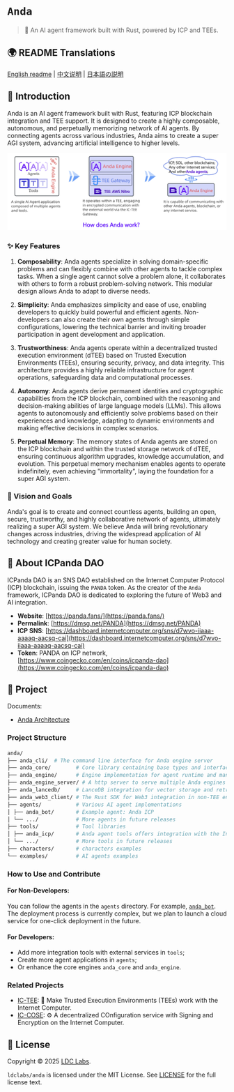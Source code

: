 # `Anda`

> 🤖 An AI agent framework built with Rust, powered by ICP and TEEs.

## 🌍 README Translations

[English readme](./README.md) | [中文说明](./README_CN.md) | [日本語の説明](./README_JA.md)

## 🤖 Introduction

Anda is an AI agent framework built with Rust, featuring ICP blockchain integration and TEE support.
It is designed to create a highly composable, autonomous, and perpetually memorizing network of AI agents.
By connecting agents across various industries, Anda aims to create a super AGI system, advancing artificial intelligence to higher levels.

![Anda Diagram](./anda_diagram.webp)

### ✨ Key Features

1. **Composability**:
   Anda agents specialize in solving domain-specific problems and can flexibly combine with other agents to tackle complex tasks. When a single agent cannot solve a problem alone, it collaborates with others to form a robust problem-solving network. This modular design allows Anda to adapt to diverse needs.

2. **Simplicity**:
   Anda emphasizes simplicity and ease of use, enabling developers to quickly build powerful and efficient agents. Non-developers can also create their own agents through simple configurations, lowering the technical barrier and inviting broader participation in agent development and application.

3. **Trustworthiness**:
   Anda agents operate within a decentralized trusted execution environment (dTEE) based on Trusted Execution Environments (TEEs), ensuring security, privacy, and data integrity. This architecture provides a highly reliable infrastructure for agent operations, safeguarding data and computational processes.

4. **Autonomy**:
   Anda agents derive permanent identities and cryptographic capabilities from the ICP blockchain, combined with the reasoning and decision-making abilities of large language models (LLMs). This allows agents to autonomously and efficiently solve problems based on their experiences and knowledge, adapting to dynamic environments and making effective decisions in complex scenarios.

5. **Perpetual Memory**:
   The memory states of Anda agents are stored on the ICP blockchain and within the trusted storage network of dTEE, ensuring continuous algorithm upgrades, knowledge accumulation, and evolution. This perpetual memory mechanism enables agents to operate indefinitely, even achieving "immortality", laying the foundation for a super AGI system.

### 🧠 Vision and Goals

Anda's goal is to create and connect countless agents, building an open, secure, trustworthy, and highly collaborative network of agents, ultimately realizing a super AGI system. We believe Anda will bring revolutionary changes across industries, driving the widespread application of AI technology and creating greater value for human society.

## 🐼 About ICPanda DAO

ICPanda DAO is an SNS DAO established on the Internet Computer Protocol (ICP) blockchain, issuing the `PANDA` token. As the creator of the `Anda` framework, ICPanda DAO is dedicated to exploring the future of Web3 and AI integration.

- **Website**: [https://panda.fans/](https://panda.fans/)
- **Permalink**: [https://dmsg.net/PANDA](https://dmsg.net/PANDA)
- **ICP SNS**: [https://dashboard.internetcomputer.org/sns/d7wvo-iiaaa-aaaaq-aacsq-cai](https://dashboard.internetcomputer.org/sns/d7wvo-iiaaa-aaaaq-aacsq-cai)
- **Token**: PANDA on ICP network, [https://www.coingecko.com/en/coins/icpanda-dao](https://www.coingecko.com/en/coins/icpanda-dao)

## 🔎 Project

Documents:
- [Anda Architecture](./docs/architecture.md)

### Project Structure

```sh
anda/
├── anda_cli/  # The command line interface for Anda engine server
├── anda_core/        # Core library containing base types and interfaces
├── anda_engine/      # Engine implementation for agent runtime and management
├── anda_engine_server/ # A http server to serve multiple Anda engines
├── anda_lancedb/     # LanceDB integration for vector storage and retrieval
├── anda_web3_client/ # The Rust SDK for Web3 integration in non-TEE environments
├── agents/           # Various AI agent implementations
│ ├── anda_bot/       # Example agent: Anda ICP
│ └── .../            # More agents in future releases
├── tools/            # Tool libraries
│ ├── anda_icp/       # Anda agent tools offers integration with the Internet Computer (ICP).
│ └── .../            # More tools in future releases
├── characters/       # characters examples
└── examples/         # AI agents examples
```

### How to Use and Contribute

#### For Non-Developers:

You can follow the agents in the `agents` directory. For example, [`anda_bot`](https://github.com/ldclabs/anda/tree/main/agents/anda_bot).
The deployment process is currently complex, but we plan to launch a cloud service for one-click deployment in the future.

#### For Developers:

- Add more integration tools with external services in `tools`;
- Create more agent applications in `agents`;
- Or enhance the core engines `anda_core` and `anda_engine`.

### Related Projects

- [IC-TEE](https://github.com/ldclabs/ic-tee): 🔐 Make Trusted Execution Environments (TEEs) work with the Internet Computer.
- [IC-COSE](https://github.com/ldclabs/ic-cose): ⚙️ A decentralized COnfiguration service with Signing and Encryption on the Internet Computer.

## 📝 License

Copyright © 2025 [LDC Labs](https://github.com/ldclabs).

`ldclabs/anda` is licensed under the MIT License. See [LICENSE](./LICENSE-MIT) for the full license text.
